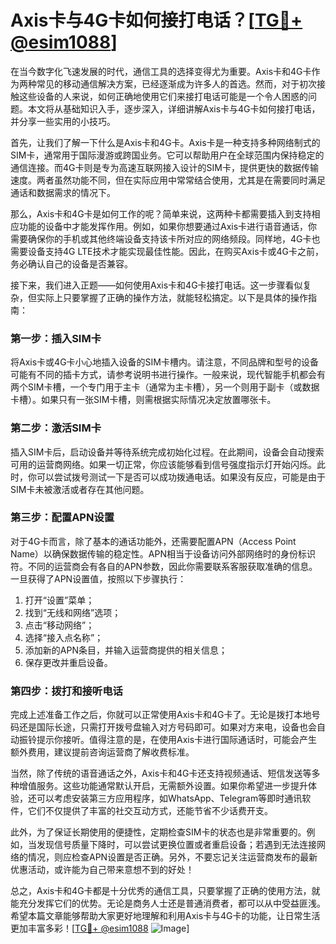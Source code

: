 # Axis卡与4G卡如何接打电话？[[TG💪+ @esim1088](https://t.me/s/esim1088)]

在当今数字化飞速发展的时代，通信工具的选择变得尤为重要。Axis卡和4G卡作为两种常见的移动通信解决方案，已经逐渐成为许多人的首选。然而，对于初次接触这些设备的人来说，如何正确地使用它们来接打电话可能是一个令人困惑的问题。本文将从基础知识入手，逐步深入，详细讲解Axis卡与4G卡如何接打电话，并分享一些实用的小技巧。

首先，让我们了解一下什么是Axis卡和4G卡。Axis卡是一种支持多种网络制式的SIM卡，通常用于国际漫游或跨国业务。它可以帮助用户在全球范围内保持稳定的通信连接。而4G卡则是专为高速互联网接入设计的SIM卡，提供更快的数据传输速度。两者虽然功能不同，但在实际应用中常常结合使用，尤其是在需要同时满足通话和数据需求的情况下。

那么，Axis卡和4G卡是如何工作的呢？简单来说，这两种卡都需要插入到支持相应功能的设备中才能发挥作用。例如，如果你想要通过Axis卡进行语音通话，你需要确保你的手机或其他终端设备支持该卡所对应的网络频段。同样地，4G卡也需要设备支持4G LTE技术才能实现最佳性能。因此，在购买Axis卡或4G卡之前，务必确认自己的设备是否兼容。

接下来，我们进入正题——如何使用Axis卡和4G卡接打电话。这一步骤看似复杂，但实际上只要掌握了正确的操作方法，就能轻松搞定。以下是具体的操作指南：

### 第一步：插入SIM卡
将Axis卡或4G卡小心地插入设备的SIM卡槽内。请注意，不同品牌和型号的设备可能有不同的插卡方式，请参考说明书进行操作。一般来说，现代智能手机都会有两个SIM卡槽，一个专门用于主卡（通常为主卡槽），另一个则用于副卡（或数据卡槽）。如果只有一张SIM卡槽，则需根据实际情况决定放置哪张卡。

### 第二步：激活SIM卡
插入SIM卡后，启动设备并等待系统完成初始化过程。在此期间，设备会自动搜索可用的运营商网络。如果一切正常，你应该能够看到信号强度指示灯开始闪烁。此时，你可以尝试拨号测试一下是否可以成功拨通电话。如果没有反应，可能是由于SIM卡未被激活或者存在其他问题。

### 第三步：配置APN设置
对于4G卡而言，除了基本的通话功能外，还需要配置APN（Access Point Name）以确保数据传输的稳定性。APN相当于设备访问外部网络时的身份标识符。不同的运营商会有各自的APN参数，因此你需要联系客服获取准确的信息。一旦获得了APN设置值，按照以下步骤执行：
1. 打开“设置”菜单；
2. 找到“无线和网络”选项；
3. 点击“移动网络”；
4. 选择“接入点名称”；
5. 添加新的APN条目，并输入运营商提供的相关信息；
6. 保存更改并重启设备。

### 第四步：拨打和接听电话
完成上述准备工作之后，你就可以正常使用Axis卡和4G卡了。无论是拨打本地号码还是国际长途，只需打开拨号盘输入对方号码即可。如果对方来电，设备也会自动振铃提示你接听。值得注意的是，在使用Axis卡进行国际通话时，可能会产生额外费用，建议提前咨询运营商了解收费标准。

当然，除了传统的语音通话之外，Axis卡和4G卡还支持视频通话、短信发送等多种增值服务。这些功能通常默认开启，无需额外设置。如果你希望进一步提升体验，还可以考虑安装第三方应用程序，如WhatsApp、Telegram等即时通讯软件，它们不仅提供了丰富的社交互动方式，还能节省不少话费开支。

此外，为了保证长期使用的便捷性，定期检查SIM卡的状态也是非常重要的。例如，当发现信号质量下降时，可以尝试更换位置或者重启设备；若遇到无法连接网络的情况，则应检查APN设置是否正确。另外，不要忘记关注运营商发布的最新优惠活动，或许能为自己带来意想不到的好处！

总之，Axis卡和4G卡都是十分优秀的通信工具，只要掌握了正确的使用方法，就能充分发挥它们的优势。无论是商务人士还是普通消费者，都可以从中受益匪浅。希望本篇文章能够帮助大家更好地理解和利用Axis卡与4G卡的功能，让日常生活更加丰富多彩！[[TG💪+ @esim1088](https://t.me/s/esim1088) ![Image](https://i.postimg.cc/4NQfJmqS/Snipaste-2025-05-13-00-14-12.png)]